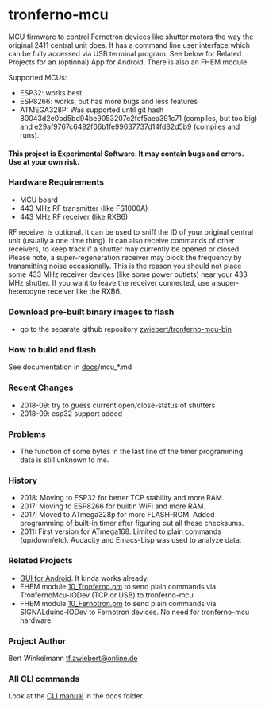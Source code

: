 # tronferno-mcu

MCU firmware to control Fernotron devices like shutter motors the way the original 2411 central unit does.  It has a command line user interface which can be fully accessed via USB terminal program. See below for Related Projects for an (optional) App for Android. There is also an FHEM module. 

Supported MCUs:

* ESP32: works best
* ESP8266: works, but has more bugs and less features
* ATMEGA328P: Was supported until git hash 80043d2e0bd5bd94be9053207e2fcf5aea391c71 (compiles, but too big) and e29af9767c6492f66b1fe99637737d14fd82d5b9 (compiles and runs).

#### This project is Experimental Software. It may contain bugs and errors. Use at your own risk.


### Hardware Requirements
 - MCU board
 - 443 MHz RF transmitter (like FS1000A)
 - 443 MHz RF receiver (like RXB6)

RF receiver is optional.  It can be used to sniff the ID of your original central unit (usually a one time thing). It can also receive commands of other receivers, to keep track if a shutter may currently be opened or closed.
Please note, a super-regeneration receiver may block the frequency by transmitting noise occasionally. This is the reason you should not place some 433 MHz receiver devices (like some power outlets) near your 433 MHz shutter.  If you want to leave the receiver connected, use a super-heterodyne receiver like the RXB6. 


### Download pre-built binary images to flash
   * go to the separate github repository [zwiebert/tronferno-mcu-bin](https://github.com/zwiebert/tronferno-mcu-bin)

### How to build and flash

See documentation in [docs](https://github.com/zwiebert/tronferno-mcu/blob/master/docs/)/mcu_*.md
    
      
### Recent Changes

 * 2018-09: try to guess current open/close-status of shutters  
 * 2018-09: esp32 support added

### Problems
 * The function of some bytes in the last line of the timer programming data is still unknown to me. 

### History
 * 2018: Moving to ESP32 for better TCP stability and more RAM.
 * 2017: Moving to ESP8266 for builtin WiFi and more RAM. 
 * 2017: Moved to ATmega328p for more FLASH-ROM. Added programming of built-in timer after figuring out all these checksums.
 * 2011: First version for ATmega168. Limited to plain commands (up/down/etc). Audacity and Emacs-Lisp was used to analyze data.

### Related Projects
  * [GUI for Android](https://github.com/zwiebert/tronferno-andro). It kinda works already.
  * FHEM module [10_Tronferno.pm](https://github.com/zwiebert/tronferno-fhem) to send plain commands via TronfernoMcu-IODev (TCP or USB) to tronferno-mcu
  * FHEM module [10_Fernotron.pm](https://github.com/zwiebert/tronferno-fhem) to send plain commands via SIGNALduino-IODev to Fernotron devices. No need for tronferno-mcu hardware.
 
  
### Project Author

Bert Winkelmann <tf.zwiebert@online.de>

### All CLI commands

Look at the [CLI manual](https://github.com/zwiebert/tronferno-mcu/blob/master/docs/CLI.md) in the docs folder.

